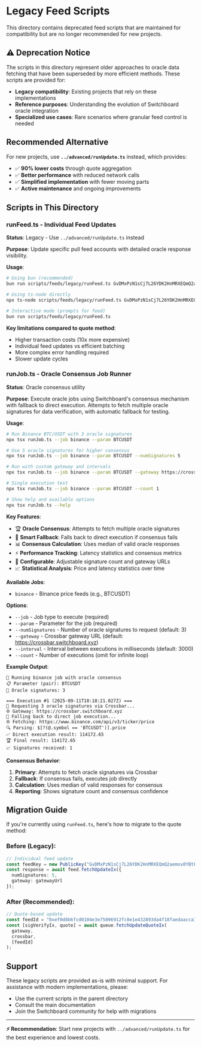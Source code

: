 # Legacy Feed Scripts

This directory contains deprecated feed scripts that are maintained for compatibility but are no longer recommended for new projects.

## ⚠️ Deprecation Notice

The scripts in this directory represent older approaches to oracle data fetching that have been superseded by more efficient methods. These scripts are provided for:

- **Legacy compatibility**: Existing projects that rely on these implementations
- **Reference purposes**: Understanding the evolution of Switchboard oracle integration
- **Specialized use cases**: Rare scenarios where granular feed control is needed

## Recommended Alternative

For new projects, use **`../advanced/runUpdate.ts`** instead, which provides:

- ✅ **90% lower costs** through quote aggregation
- ✅ **Better performance** with reduced network calls
- ✅ **Simplified implementation** with fewer moving parts
- ✅ **Active maintenance** and ongoing improvements

## Scripts in This Directory

### runFeed.ts - Individual Feed Updates

**Status**: Legacy - Use `../advanced/runUpdate.ts` instead

**Purpose**: Update specific pull feed accounts with detailed oracle response visibility.

**Usage**:
```bash
# Using bun (recommended)
bun run scripts/feeds/legacy/runFeed.ts GvDMxPzN1sCj7L26YDK2HnMRXEQmQ2aemov8YBtPS7vR

# Using ts-node directly
npx ts-node scripts/feeds/legacy/runFeed.ts GvDMxPzN1sCj7L26YDK2HnMRXEQmQ2aemov8YBtPS7vR

# Interactive mode (prompts for feed)
bun run scripts/feeds/legacy/runFeed.ts
```

**Key limitations compared to quote method**:
- Higher transaction costs (10x more expensive)
- Individual feed updates vs efficient batching
- More complex error handling required
- Slower update cycles

### runJob.ts - Oracle Consensus Job Runner

**Status**: Oracle consensus utility

**Purpose**: Execute oracle jobs using Switchboard's consensus mechanism with fallback to direct execution. Attempts to fetch multiple oracle signatures for data verification, with automatic fallback for testing.

**Usage**:
```bash
# Run Binance BTC/USDT with 3 oracle signatures
npx tsx runJob.ts --job binance --param BTCUSDT

# Use 5 oracle signatures for higher consensus
npx tsx runJob.ts --job binance --param BTCUSDT --numSignatures 5

# Run with custom gateway and intervals
npx tsx runJob.ts --job binance --param BTCUSDT --gateway https://crossbar.switchboard.xyz --interval 5000

# Single execution test
npx tsx runJob.ts --job binance --param BTCUSDT --count 1

# Show help and available options
npx tsx runJob.ts --help
```

**Key Features**:
- 🏆 **Oracle Consensus**: Attempts to fetch multiple oracle signatures
- 🔄 **Smart Fallback**: Falls back to direct execution if consensus fails
- 📊 **Consensus Calculation**: Uses median of valid oracle responses
- ⚡ **Performance Tracking**: Latency statistics and consensus metrics
- 🔧 **Configurable**: Adjustable signature count and gateway URLs
- 📈 **Statistical Analysis**: Price and latency statistics over time

**Available Jobs**:
- `binance` - Binance price feeds (e.g., BTCUSDT)

**Options**:
- `--job` - Job type to execute (required)
- `--param` - Parameter for the job (required) 
- `--numSignatures` - Number of oracle signatures to request (default: 3)
- `--gateway` - Crossbar gateway URL (default: https://crossbar.switchboard.xyz)
- `--interval` - Interval between executions in milliseconds (default: 3000)
- `--count` - Number of executions (omit for infinite loop)

**Example Output**:
```
🚀 Running binance job with oracle consensus
📋 Parameter (pair): BTCUSDT
🔢 Oracle signatures: 3

=== Execution #1 (2025-09-11T18:18:21.027Z) ===
🔗 Requesting 3 oracle signatures via Crossbar...
🌐 Gateway: https://crossbar.switchboard.xyz
🔄 Falling back to direct job execution...
🌐 Fetching: https://www.binance.com/api/v3/ticker/price
🔍 Parsing: $[?(@.symbol == 'BTCUSDT')].price
✅ Direct execution result: 114172.65
🏆 Final result: 114172.65
📈 Signatures received: 1
```

**Consensus Behavior**:
1. **Primary**: Attempts to fetch oracle signatures via Crossbar
2. **Fallback**: If consensus fails, executes job directly
3. **Calculation**: Uses median of valid responses for consensus
4. **Reporting**: Shows signature count and consensus confidence

## Migration Guide

If you're currently using `runFeed.ts`, here's how to migrate to the quote method:

### Before (Legacy):
```typescript
// Individual feed update
const feedKey = new PublicKey("GvDMxPzN1sCj7L26YDK2HnMRXEQmQ2aemov8YBtPS7vR");
const response = await feed.fetchUpdateIx({
  numSignatures: 5,
  gateway: gatewayUrl
});
```

### After (Recommended):
```typescript
// Quote-based update
const feedId = "0xef0d8b6fcd0104e3e75096912fc8e1e432893da4f18faedaacca7e5875da620f";
const [sigVerifyIx, quote] = await queue.fetchUpdateQuoteIx(
  gateway,
  crossbar,
  [feedId]
);
```

## Support

These legacy scripts are provided as-is with minimal support. For assistance with modern implementations, please:

- Use the current scripts in the parent directory
- Consult the main documentation
- Join the Switchboard community for help with migrations

---

**⚡ Recommendation**: Start new projects with `../advanced/runUpdate.ts` for the best experience and lowest costs.